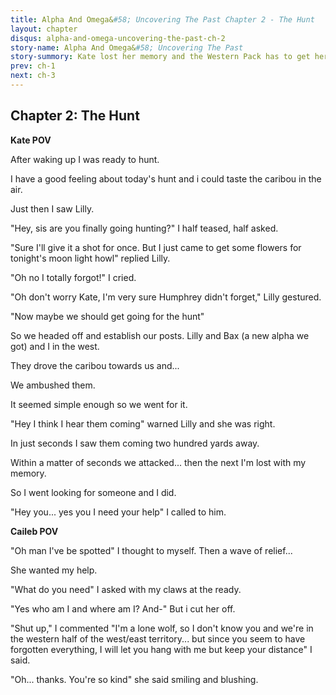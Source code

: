 ```yaml
---
title: Alpha And Omega&#58; Uncovering The Past Chapter 2 - The Hunt
layout: chapter
disqus: alpha-and-omega-uncovering-the-past-ch-2
story-name: Alpha And Omega&#58; Uncovering The Past
story-summory: Kate lost her memory and the Western Pack has to get her back but will she come back after she meets Caileb the old Southern Pack Leader?
prev: ch-1
next: ch-3
---
```


## Chapter 2: The Hunt ##

**Kate POV**

After waking up I was ready to hunt.

I have a good feeling about today's hunt and i could taste the caribou in the air.

Just then I saw Lilly.

"Hey, sis are you finally going hunting?" I half teased, half asked.

"Sure I'll give it a shot for once. But I just came to get some flowers for tonight's moon light howl" replied Lilly.

"Oh no I totally forgot!" I cried.

"Oh don't worry Kate, I'm very sure Humphrey didn't forget," Lilly gestured.

"Now maybe we should get going for the hunt"

So we headed off and establish our posts. Lilly and Bax (a new alpha we got) and I in the west.

They drove the caribou towards us and...

We ambushed them.

It seemed simple enough so we went for it.

"Hey I think I hear them coming" warned Lilly and she was right.

In just seconds I saw them coming two hundred yards away.

Within a matter of seconds we attacked... then the next I'm lost with my memory.

So I went looking for someone and I did.

"Hey you... yes you I need your help" I called to him.

**Caileb POV**

"Oh man I've be spotted" I thought to myself. Then a wave of relief...

She wanted my help.

"What do you need" I asked with my claws at the ready.

"Yes who am I and where am I? And-" But i cut her off.

"Shut up," I commented "I'm a lone wolf, so I don't know you and we're in the western half of the west/east territory... but since you seem to have forgotten everything, I will let you hang with me but keep your distance" I said.

"Oh... thanks. You're so kind" she said smiling and blushing.
